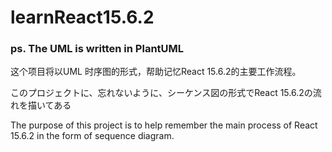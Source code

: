 # learnReact15.6.2
### ps. The UML is written in PlantUML

这个项目将以UML 时序图的形式，帮助记忆React 15.6.2的主要工作流程。

このプロジェクトに、忘れないように、シーケンス図の形式でReact 15.6.2の流れを描いてある

The purpose of this project is to help remember the main process of React 15.6.2 in the form of sequence diagram.
